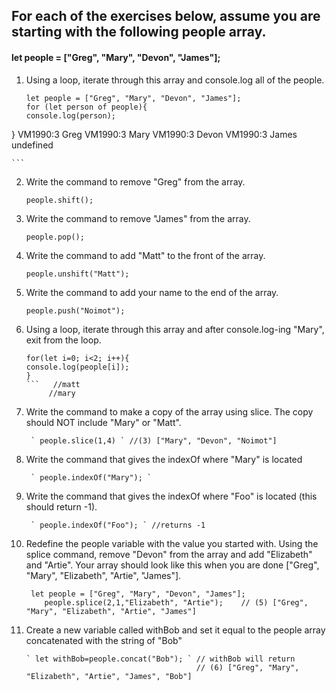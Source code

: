## For each of the exercises below, assume you are starting with the following people array.

#### let people = ["Greg", "Mary", "Devon", "James"];

1. Using a loop, iterate through this array and console.log all of the people.

    ```
    let people = ["Greg", "Mary", "Devon", "James"];
    for (let person of people){
    console.log(person);
}
VM1990:3 Greg
VM1990:3 Mary
VM1990:3 Devon
VM1990:3 James
undefined

    ```

2. Write the command to remove "Greg" from the array.

    ` people.shift(); `

3. Write the command to remove "James" from the array.

    ` people.pop(); `

4. Write the command to add "Matt" to the front of the array.

    ` people.unshift("Matt"); `

5. Write the command to add your name to the end of the array.

    ` people.push("Noimot"); `

6. Using a loop, iterate through this array and after console.log-ing "Mary", exit from the loop.

    ```
    for(let i=0; i<2; i++){
    console.log(people[i]);
    }
    ```   //matt
         //mary

7. Write the command to make a copy of the array using slice. The copy should NOT include "Mary" or "Matt".

        ` people.slice(1,4) ` //(3) ["Mary", "Devon", "Noimot"]

8. Write the command that gives the indexOf where "Mary" is located

        ` people.indexOf("Mary"); `

9. Write the command that gives the indexOf where "Foo" is located (this should return -1).

        ` people.indexOf("Foo"); ` //returns -1

10. Redefine the people variable with the value you started with. Using the splice command, remove "Devon" from the array and add "Elizabeth" and "Artie". Your array should look like this when you are done ["Greg", "Mary", "Elizabeth", "Artie", "James"].

    ```
     let people = ["Greg", "Mary", "Devon", "James"];
        people.splice(2,1,"Elizabeth", "Artie");    // (5) ["Greg", "Mary", "Elizabeth", "Artie", "James"]
    
    ```

11. Create a new variable called withBob and set it equal to the people array concatenated with the string of "Bob"
        
        ` let withBob=people.concat("Bob"); ` // withBob will return  
                                              // (6) ["Greg", "Mary", "Elizabeth", "Artie", "James", "Bob"]


